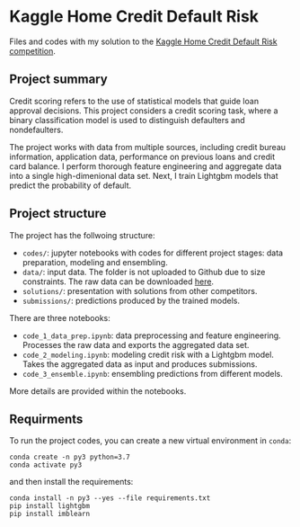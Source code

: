 # Kaggle Home Credit Default Risk

Files and codes with my solution to the [Kaggle Home Credit Default Risk competition](https://www.kaggle.com/c/home-credit-default-risk).


## Project summary

Credit scoring refers to the use of statistical models that guide loan approval decisions. This project considers a credit scoring task, where a binary classification model is used to distinguish defaulters and nondefaulters. 

The project works with data from multiple sources, including credit bureau information, application data, performance on previous loans and credit card balance. I perform thorough feature engineering and aggregate data into a single high-dimenional data set. Next, I train Lightgbm models that predict the probability of default.


## Project structure

The project has the follwoing structure:
- `codes/`: jupyter notebooks with codes for different project stages: data preparation, modeling and ensembling.
- `data/`: input data. The folder is not uploaded to Github due to size constraints. The raw data can be downloaded [here](https://www.kaggle.com/c/home-credit-default-risk).
- `solutions/`: presentation with solutions from other competitors.
- `submissions/`: predictions produced by the trained models.

There are three notebooks:
- `code_1_data_prep.ipynb`: data preprocessing and feature engineering. Processes the raw data and exports the aggregated data set.
- `code_2_modeling.ipynb`: modeling credit risk with a Lightgbm model. Takes the aggregated data as input and produces submissions.
- `code_3_ensemble.ipynb`: ensembling predictions from different models. 

More details are provided within the notebooks.


## Requirments

To run the project codes, you can create a new virtual environment in `conda`:

```
conda create -n py3 python=3.7
conda activate py3
```

and then install the requirements:

```
conda install -n py3 --yes --file requirements.txt
pip install lightgbm
pip install imblearn
```
